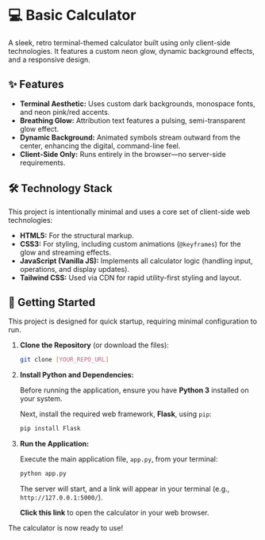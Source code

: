 # 💻 Basic Calculator

A sleek, retro terminal-themed calculator built using only client-side technologies. It features a custom neon glow, dynamic background effects, and a responsive design.

## ✨ Features

* **Terminal Aesthetic:** Uses custom dark backgrounds, monospace fonts, and neon pink/red accents.
* **Breathing Glow:** Attribution text features a pulsing, semi-transparent glow effect.
* **Dynamic Background:** Animated symbols stream outward from the center, enhancing the digital, command-line feel.
* **Client-Side Only:** Runs entirely in the browser—no server-side requirements.

## 🛠️ Technology Stack

This project is intentionally minimal and uses a core set of client-side web technologies:

* **HTML5:** For the structural markup.
* **CSS3:** For styling, including custom animations (`@keyframes`) for the glow and streaming effects.
* **JavaScript (Vanilla JS):** Implements all calculator logic (handling input, operations, and display updates).
* **Tailwind CSS:** Used via CDN for rapid utility-first styling and layout.

## 🚀 Getting Started

This project is designed for quick startup, requiring minimal configuration to run.

1.  **Clone the Repository** (or download the files):
    ```bash
    git clone [YOUR_REPO_URL]
    ```

2.  **Install Python and Dependencies:**
    
    Before running the application, ensure you have **Python 3** installed on your system.
    
    Next, install the required web framework, **Flask**, using `pip`:
    
    ```bash
    pip install Flask
    ```

3.  **Run the Application:**
    
    Execute the main application file, `app.py`, from your terminal:
    
    ```bash
    python app.py
    ```
    
    The server will start, and a link will appear in your terminal (e.g., `http://127.0.0.1:5000/`).
    
    **Click this link** to open the calculator in your web browser.

The calculator is now ready to use!
